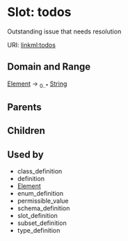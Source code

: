 
# Slot: todos


Outstanding issue that needs resolution

URI: [linkml:todos](https://w3id.org/linkml/todos)


## Domain and Range

[Element](Element.md) ->  <sub>0..*</sub>
 [String](types/String.md)

## Parents


## Children


## Used by

 * class_definition
 * definition
 * [Element](Element.md)
 * enum_definition
 * permissible_value
 * schema_definition
 * slot_definition
 * subset_definition
 * type_definition
